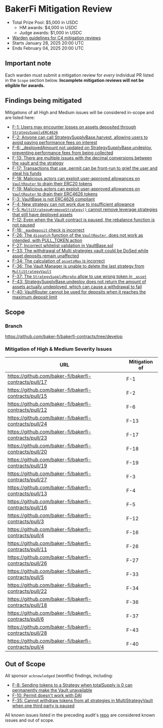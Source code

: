 # BakerFi Mitigation Review
- Total Prize Pool: $5,000 in USDC
  - HM awards: $4,000 in USDC
  - Judge awards: $1,000 in USDC
- [Warden guidelines for C4 mitigation reviews](https://code4rena.notion.site/Guidelines-for-C4-mitigation-reviews-ed10fc5cfbf640bd8dcec66f38b343c4)
- Starts January 28, 2025 20:00 UTC 
- Ends February 04, 2025 20:00 UTC 

## Important note 

Each warden must submit a mitigation review for *every* individual PR listed in the `Scope` section below. **Incomplete mitigation reviews will not be eligible for awards.**

## Findings being mitigated

Mitigations of all High and Medium issues will be considered in-scope and are listed here:

- [F-1: Users may encounter losses on assets deposited through `StrategySupplyERC4626`](https://code4rena.com/evaluate/2024-12-bakerfi-invitational/findings/F-1)
- [F-2: Anyone can call StrategySupplyBase.harvest, allowing users to avoid paying performance fees on interest](https://code4rena.com/evaluate/2024-12-bakerfi-invitational/findings/F-2)
- [F-6: _deployedAmount not updated on StrategySupplyBase.undeploy, preventing performance fees from being collected](https://code4rena.com/evaluate/2024-12-bakerfi-invitational/findings/F-6)
- [F-13: There are multiple issues with the decimal conversions between the vault and the strategy ](https://code4rena.com/evaluate/2024-12-bakerfi-invitational/findings/F-13)
- [F-17: Transactions that use .permit can be front-run to grief the user and steal his funds](https://code4rena.com/evaluate/2024-12-bakerfi-invitational/findings/F-17)
- [F-18: Malicious actors can exploit user-approved allowances on `VaultRouter` to drain their ERC20 tokens](https://code4rena.com/evaluate/2024-12-bakerfi-invitational/findings/F-18)
- [F-19: Malicious actors can exploit user-approved allowances on `VaultRouter` to drain their ERC4626 tokens](https://code4rena.com/evaluate/2024-12-bakerfi-invitational/findings/F-19)
- [F-3: VaultBase is not ERC4626 compliant](https://code4rena.com/evaluate/2024-12-bakerfi-invitational/findings/F-3)
- [F-4: New strategy can not work due to insufficient allowance](https://code4rena.com/evaluate/2024-12-bakerfi-invitational/findings/F-4)
- [F-5: `MultiStrategy#removeStrategy()` cannot remove leverage strategies that still have deployed assets ](https://code4rena.com/evaluate/2024-12-bakerfi-invitational/findings/F-5)
- [F-12: Even when the Vault contract is paused, the rebalance function is not paused ](https://code4rena.com/evaluate/2024-12-bakerfi-invitational/findings/F-12)
- [F-16: `_maxDeposit` check is incorrect](https://code4rena.com/evaluate/2024-12-bakerfi-invitational/findings/F-16)
- [F-26: The `dispatch` function of the `VaultRouter`, does not work as intended, with PULL_TOKEN action](https://code4rena.com/evaluate/2024-12-bakerfi-invitational/findings/F-26)
- [F-27: Incorrect whitelist validation in VaultBase.sol](https://code4rena.com/evaluate/2024-12-bakerfi-invitational/findings/F-27)
- [F-33: The withdrawal of Multi strategies vault could be DoSed while asset deposits remain unaffected](https://code4rena.com/evaluate/2024-12-bakerfi-invitational/findings/F-33)
- [F-34: The calculation of `assetsMax` is incorrect](https://code4rena.com/evaluate/2024-12-bakerfi-invitational/findings/F-34)
- [F-36: The Vault Manager is unable to delete the last strategy from `MultiStrategyVault`](https://code4rena.com/evaluate/2024-12-bakerfi-invitational/findings/F-36)
- [F-37: The `StrategySupplyMorpho` allow to use wrong token in `_asset`](https://code4rena.com/evaluate/2024-12-bakerfi-invitational/findings/F-37)
- [F-43: StrategySupplyBase.undeploy does not return the amount of assets actually undeployed, which can cause a withdrawal to fail](https://code4rena.com/evaluate/2024-12-bakerfi-invitational/findings/F-43)
- [F-40: VaultRouter cannot be used for deposits when it reaches the maximum deposit limit](https://code4rena.com/evaluate/2024-12-bakerfi-invitational/findings/F-40)


## Scope

### Branch

https://github.com/baker-fi/bakerfi-contracts/tree/develop


### Mitigation of High & Medium Severity Issues

| URL | Mitigation of | 
| ----------- | ------------- |
| https://github.com/baker-fi/bakerfi-contracts/pull/17 | F-1 |
| https://github.com/baker-fi/bakerfi-contracts/pull/15 | F-2 |  
| https://github.com/baker-fi/bakerfi-contracts/pull/12 | F-6 |  
| https://github.com/baker-fi/bakerfi-contracts/pull/24 | F-13 | 
| https://github.com/baker-fi/bakerfi-contracts/pull/23 | F-17 | 
| https://github.com/baker-fi/bakerfi-contracts/pull/20 | F-18 | 
| https://github.com/baker-fi/bakerfi-contracts/pull/19 | F-19 |  
| https://github.com/baker-fi/bakerfi-contracts/pull/27 | F-3 |  
| https://github.com/baker-fi/bakerfi-contracts/pull/13 | F-4 |  
| https://github.com/baker-fi/bakerfi-contracts/pull/16 | F-5 |  
| https://github.com/baker-fi/bakerfi-contracts/pull/3 | F-12 |  
| https://github.com/baker-fi/bakerfi-contracts/pull/4 | F-16 |  
| https://github.com/baker-fi/bakerfi-contracts/pull/11 | F-26 |  
| https://github.com/baker-fi/bakerfi-contracts/pull/26 | F-27 |  
| https://github.com/baker-fi/bakerfi-contracts/pull/5 | F-33 |  
| https://github.com/baker-fi/bakerfi-contracts/pull/22 | F-34 |  
| https://github.com/baker-fi/bakerfi-contracts/pull/18 | F-36 |  
| https://github.com/baker-fi/bakerfi-contracts/pull/6 | F-37 | 
| https://github.com/baker-fi/bakerfi-contracts/pull/28 | F-43 |  
| https://github.com/baker-fi/bakerfi-contracts/pull/4 | F-40 |  

## Out of Scope

All sponsor `acknowledged` (wontfix) findings, including:
- [F-8: Sending tokens to a Strategy when totalSupply is 0 can permanently make the Vault unavailable](https://code4rena.com/evaluate/2024-12-bakerfi-invitational/findings/F-8)
- [F-10: Permit doesn't work with DAI](https://code4rena.com/evaluate/2024-12-bakerfi-invitational/findings/F-10)
- [F-35: Cannot withdraw tokens from all strategies in MultiStrategyVault when one third party is paused](https://code4rena.com/evaluate/2024-12-bakerfi-invitational/findings/F-35)

All known issues listed in the preceding audit's [repo](https://github.com/code-423n4/2024-12-bakerfi?tab=readme-ov-file#automated-findings--publicly-known-issues) are considered known issues and out of scope. 
